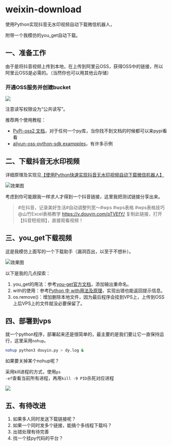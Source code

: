 # weixin-download
使用Python实现抖音无水印视频自动下载微信机器人，

附带一个我模仿的you_get自动下载。

## 一、准备工作

由于是将抖音视频上传到本地，在上传到阿里云OSS，获得OSS中的链接，所以阿里云OSS是必需的。（当然你也可以用其他云存储）
### 开通OSS服务并创建bucket

![](https://cdn.jsdelivr.net/gh/growvv/img/images/20200212112038.png)

注意读写权限设为“公共读写”。

推荐两个使用教程：
- [PyPi-oss2 文档](https://pypi.org/project/oss2/2.3.2/)，对于任何一个py库，当你找不到文档的时候都可以来pypi看看
- [aliyun-oss-python-sdk exampples](https://github.com/aliyun/aliyun-oss-python-sdk/blob/master/examples/object_basic.py)，有许多示例

## 二、下载抖音无水印视频

详细原理及实现见[【使用Python快速实现抖音无水印视频自动下载微信机器人】](https://www.92ez.com/?action=show&id=23506)

![效果图](https://cdn.jsdelivr.net/gh/growvv/img/images/20200212112727.png)

考虑到你可能跟我一样求人才得到一个抖音链接，这里我把测试链接分享出来。

>#在抖音，记录美好生活#自动调整列宽～#wps #wps表格 #wps表格技巧 @山竹Excel表格教学 https://v.douyin.com/pTVEfY/ 复制此链接，打开【抖音短视频】，直接观看视频！

## 三、you_get下载视频

这是我模仿上面写的一个下载助手（漏洞百出，以至于不想补）。

![效果图](https://cdn.jsdelivr.net/gh/growvv/img/images/20200212113250.png)

以下是我的几点探索：
1. you_get的用法：参考[you-get官方文档](https://github.com/soimort/you-get)，添加输出重命名。
2. with的使用：参考[Python 中 with用法及原理](https://blog.csdn.net/u012609509/article/details/72911564)，实现出错也能返回提示信息。
3. os.remove()：增加删除本地文件，因为最后程序会挂到VPS上，上传到OSS上后VPS上的文件就没必要保留了。

## 四、部署到vps
就一个python程序，部署起来还是很简单的，最主要的是我们要让它一直保持运行，这里采用<code>nohup</code>。

```bash
nohup python3 douyin.py > dy.log &
```

如果要关掉某个nohup呢？

采用kill进程的方式，使用<code>ps -ef</code>查看当前所有进程，再用<code>kill -9 PID</code>杀死对应进程

![](https://cdn.jsdelivr.net/gh/growvv/img/images/20200212125650.png)


## 五、有待改进
1. 如果多人同时发送下载链接呢？
2. 如果一个同时发多个链接，能搞个多线程下载吗？
3. 出错处理有待完善
4. 找一个挂py代码的平台？
